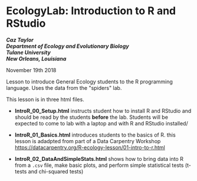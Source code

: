 # EcologyLab: Introduction  to R and RStudio

***Caz Taylor***  
***Department of Ecology and Evolutionary Biology***  
***Tulane University***  
***New Orleans, Louisiana***

November 19th 2018

Lesson to introduce General Ecology students to the R programming language. Uses the data from the "spiders" lab.

This lesson is in three html files.

* **IntroR_00_Setup.html** instructs student how to install R and RStudio and should be read by the students **before** the lab. Students will be expected to come to lab with a laptop and with R and RStudio installed/

* **IntroR_01_Basics.html**  introduces students to the basics of R. this lesson is adadpted from part of a Data Carpentry Workshop https://datacarpentry.org/R-ecology-lesson/01-intro-to-r.html

* **IntroR_02_DataAndSimpleStats.html** shows how to bring data into R from a `.csv` file, make basic plots, and perform simple statistical tests (t-tests and chi-squared tests)
